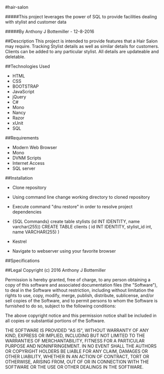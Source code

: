 #hair-salon

#####This project leverages the power of SQL to provide facilities dealing with stylist and customer data

#####By Anthony J Bottemiller - 12-8-2016

##Description
This project is intended to provide features that a Hair Salon may require.
Tracking Stylist details as well as similar details for customers.
Clients can be added to any particular stylist. All details are updateable
and deletable.

##Technologies Used
* HTML
* CSS
* BOOTSTRAP
* JavaScript
* jQuery
* C#
* Mono
* Nancy
* Razor
* xUnit
* SQL

##Requirements
* Modern Web Browser
* Mono
* DVNM Scripts
* Internet Access
* SQL server

##Installation
* Clone repository
* Using command line change working directory to cloned repository
* Execute command "dnu restore" in order to resolve project dependencies
* {SQL Commands} 
create table stylists (id INT IDENTITY, name varchar(255))
CREATE TABLE clients
(
	id INT IDENTITY,
	stylist_id int,
	name VARCHAR(255)
)

* Kestrel
* Navigate to webserver using your favorite browser

##Specifications

##Legal
Copyright (c) 2016 Anthony J Bottemiller

Permission is hereby granted, free of charge, to any person obtaining a copy of this software and associated documentation files (the "Software"), to deal in the Software without restriction, including without limitation the rights to use, copy, modify, merge, publish, distribute, sublicense, and/or sell copies of the Software, and to permit persons to whom the Software is furnished to do so, subject to the following conditions:

The above copyright notice and this permission notice shall be included in all copies or substantial portions of the Software.

THE SOFTWARE IS PROVIDED "AS IS", WITHOUT WARRANTY OF ANY KIND, EXPRESS OR IMPLIED, INCLUDING BUT NOT LIMITED TO THE WARRANTIES OF MERCHANTABILITY, FITNESS FOR A PARTICULAR PURPOSE AND NONINFRINGEMENT. IN NO EVENT SHALL THE AUTHORS OR COPYRIGHT HOLDERS BE LIABLE FOR ANY CLAIM, DAMAGES OR OTHER LIABILITY, WHETHER IN AN ACTION OF CONTRACT, TORT OR OTHERWISE, ARISING FROM, OUT OF OR IN CONNECTION WITH THE SOFTWARE OR THE USE OR OTHER DEALINGS IN THE SOFTWARE.